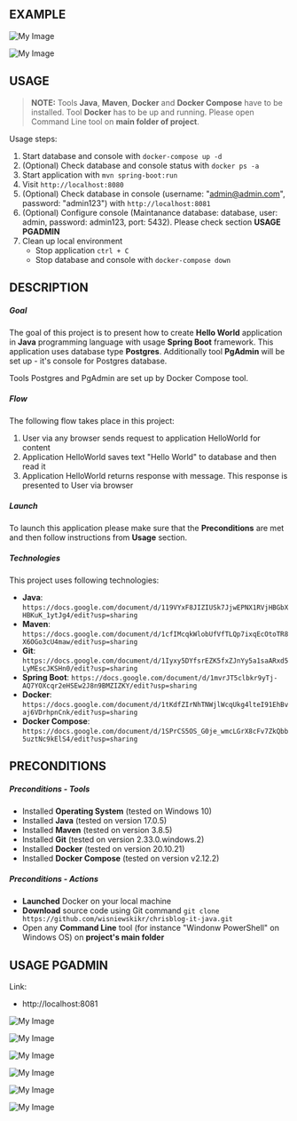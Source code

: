 EXAMPLE
-------

![My Image](readme-images/image-01.png)

![My Image](readme-images/image-02.png)


USAGE
-----

> **NOTE:** Tools **Java**, **Maven**, **Docker** and **Docker Compose** have to be installed. Tool **Docker** has to be up and running. Please open Command Line tool on **main folder of project**.

Usage steps:
1. Start database and console with `docker-compose up -d`
1. (Optional) Check database and console status with `docker ps -a`
1. Start application with `mvn spring-boot:run`
1. Visit `http://localhost:8080`
1. (Optional) Check database in console (username: "admin@admin.com", password: "admin123") with `http://localhost:8081`
1. (Optional) Configure console (Maintanance database: database, user: admin, password: admin123, port: 5432). Please check section **USAGE PGADMIN**
1. Clean up local environment 
     * Stop application `ctrl + C`
     * Stop database and console with `docker-compose down`


DESCRIPTION
-----------

##### Goal
The goal of this project is to present how to create **Hello World** application in **Java** programming language with usage **Spring Boot** framework. This application uses database type **Postgres**. Additionally tool **PgAdmin** will be set up - it's console for Postgres database.

Tools Postgres and PgAdmin are set up by Docker Compose tool.

##### Flow
The following flow takes place in this project:
1. User via any browser sends request to application HelloWorld for content
1. Application HelloWorld saves text "Hello World" to database and then read it
1. Application HelloWorld returns response with message. This response is presented to User via browser

##### Launch
To launch this application please make sure that the **Preconditions** are met and then follow instructions from **Usage** section.

##### Technologies
This project uses following technologies:
* **Java**: `https://docs.google.com/document/d/119VYxF8JIZIUSk7JjwEPNX1RVjHBGbXHBKuK_1ytJg4/edit?usp=sharing`
* **Maven**: `https://docs.google.com/document/d/1cfIMcqkWlobUfVfTLQp7ixqEcOtoTR8X6OGo3cU4maw/edit?usp=sharing`
* **Git**: `https://docs.google.com/document/d/1Iyxy5DYfsrEZK5fxZJnYy5a1saARxd5LyMEscJKSHn0/edit?usp=sharing`
* **Spring Boot**: `https://docs.google.com/document/d/1mvrJT5clbkr9yTj-AQ7YOXcqr2eHSEw2J8n9BMZIZKY/edit?usp=sharing`
* **Docker**: `https://docs.google.com/document/d/1tKdfZIrNhTNWjlWcqUkg4lteI91EhBvaj6VDrhpnCnk/edit?usp=sharing`
* **Docker Compose**: `https://docs.google.com/document/d/1SPrCS5OS_G0je_wmcLGrX8cFv7ZkQbb5uztNc9kElS4/edit?usp=sharing`


PRECONDITIONS
-------------

##### Preconditions - Tools
* Installed **Operating System** (tested on Windows 10)
* Installed **Java** (tested on version 17.0.5)
* Installed **Maven** (tested on version 3.8.5)
* Installed **Git** (tested on version 2.33.0.windows.2)
* Installed **Docker** (tested on version 20.10.21)
* Installed **Docker Compose** (tested on version v2.12.2)

##### Preconditions - Actions
* **Launched** Docker on your local machine
* **Download** source code using Git command `git clone https://github.com/wisniewskikr/chrisblog-it-java.git`
* Open any **Command Line** tool (for instance "Windonw PowerShell" on Windows OS) on **project's main folder**


USAGE PGADMIN
-------------

Link:
* http://localhost:8081

![My Image](readme-images/pgadmin-01.png)

![My Image](readme-images/pgadmin-02.png)

![My Image](readme-images/pgadmin-03.png)

![My Image](readme-images/pgadmin-04.png)

![My Image](readme-images/pgadmin-05.png)

![My Image](readme-images/pgadmin-06.png)